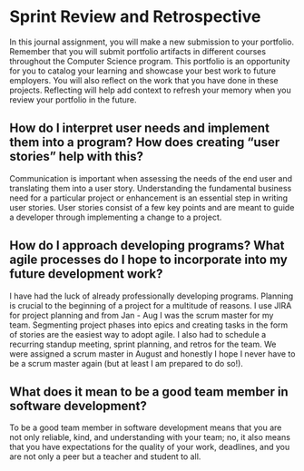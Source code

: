 # Sprint Review and Retrospective
In this journal assignment, you will make a new submission to your portfolio. Remember that you will submit portfolio artifacts in different courses throughout the Computer Science program. This portfolio is an opportunity for you to catalog your learning and showcase your best work to future employers. You will also reflect on the work that you have done in these projects. Reflecting will help add context to refresh your memory when you review your portfolio in the future.  

## How do I interpret user needs and implement them into a program? How does creating “user stories” help with this?
Communication is important when assessing the needs of the end user and translating them into a user story.  Understanding the fundamental business need for a particular project or enhancement is an essential step in writing user stories.  User stories consist of a few key points and are meant to guide a developer through implementing a change to a project.

## How do I approach developing programs? What agile processes do I hope to incorporate into my future development work?
I have had the luck of already professionally developing programs.  Planning is crucial to the beginning of a project for a multitude of reasons.  I use JIRA for project planning and from Jan - Aug I was the scrum master for my team.  Segmenting project phases into epics and creating tasks in the form of stories are the easiest way to adopt agile.  I also had to schedule a recurring standup meeting, sprint planning, and retros for the team.  We were assigned a scrum master in August and honestly I hope I never have to be a scrum master again (but at least I am prepared to do so!).

## What does it mean to be a good team member in software development?
To be a good team member in software development means that you are not only reliable, kind, and understanding with your team; no, it also means that you have expectations for the quality of your work, deadlines, and you are not only a peer but a teacher and student to all.
